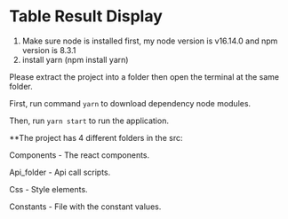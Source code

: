 # Table Result Display
1. Make sure node is installed first, my node version is v16.14.0 and npm version is 8.3.1
2. install yarn (npm install yarn)

Please extract the project into a folder then open the terminal at the same folder.

First, run command `yarn` to download dependency node modules.

Then, run `yarn start` to run the application.

**The project has 4 different folders in the src:

Components - The react components.

Api_folder - Api call scripts.

Css - Style elements.

Constants - File with the constant values.
